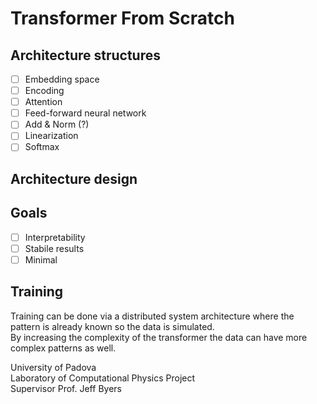 # Transformer From Scratch

## Architecture structures
- [ ] Embedding space
- [ ] Encoding
- [ ] Attention
- [ ] Feed-forward neural network
- [ ] Add & Norm (?)
- [ ] Linearization
- [ ] Softmax

## Architecture design

## 

## Goals
- [ ] Interpretability
- [ ] Stabile results
- [ ] Minimal

## Training
Training can be done via a distributed system architecture where the pattern is already known so the data is simulated. \
By increasing the complexity of the transformer the data can have more complex patterns as well.





University of Padova \
Laboratory of Computational Physics Project \
Supervisor Prof. Jeff Byers
